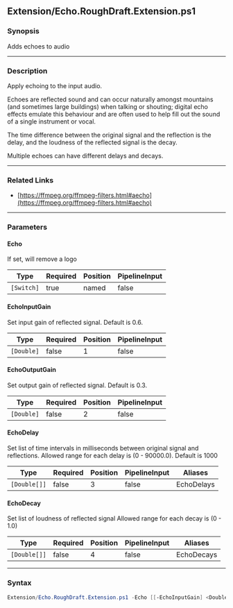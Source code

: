 Extension/Echo.RoughDraft.Extension.ps1
---------------------------------------




### Synopsis
Adds echoes to audio



---


### Description

Apply echoing to the input audio.

Echoes are reflected sound and can occur naturally amongst mountains (and sometimes large buildings) when talking or shouting; 
digital echo effects emulate this behaviour and are often used to help fill out the sound of a single instrument or vocal. 

The time difference between the original signal and the reflection is the delay, 
and the loudness of the reflected signal is the decay. 

Multiple echoes can have different delays and decays.



---


### Related Links
* [https://ffmpeg.org/ffmpeg-filters.html#aecho](https://ffmpeg.org/ffmpeg-filters.html#aecho)





---


### Parameters
#### **Echo**

If set, will remove a logo






|Type      |Required|Position|PipelineInput|
|----------|--------|--------|-------------|
|`[Switch]`|true    |named   |false        |



#### **EchoInputGain**

Set input gain of reflected signal. Default is 0.6.






|Type      |Required|Position|PipelineInput|
|----------|--------|--------|-------------|
|`[Double]`|false   |1       |false        |



#### **EchoOutputGain**

Set output gain of reflected signal. Default is 0.3.






|Type      |Required|Position|PipelineInput|
|----------|--------|--------|-------------|
|`[Double]`|false   |2       |false        |



#### **EchoDelay**

Set list of time intervals in milliseconds between original signal and reflections. Allowed range for each delay is (0 - 90000.0). Default is 1000






|Type        |Required|Position|PipelineInput|Aliases   |
|------------|--------|--------|-------------|----------|
|`[Double[]]`|false   |3       |false        |EchoDelays|



#### **EchoDecay**

Set list of loudness of reflected signal
Allowed range for each decay is (0 - 1.0)






|Type        |Required|Position|PipelineInput|Aliases   |
|------------|--------|--------|-------------|----------|
|`[Double[]]`|false   |4       |false        |EchoDecays|





---


### Syntax
```PowerShell
Extension/Echo.RoughDraft.Extension.ps1 -Echo [[-EchoInputGain] <Double>] [[-EchoOutputGain] <Double>] [[-EchoDelay] <Double[]>] [[-EchoDecay] <Double[]>] [<CommonParameters>]
```

